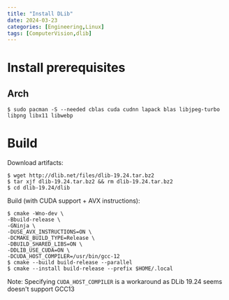```yaml
---
title: "Install DLib"
date: 2024-03-23
categories: [Engineering,Linux]
tags: [ComputerVision,dlib]
---
```


# Install prerequisites

## Arch

```shell
$ sudo pacman -S --needed cblas cuda cudnn lapack blas libjpeg-turbo libpng libx11 libwebp
```

# Build

Download artifacts:
```shell
$ wget http://dlib.net/files/dlib-19.24.tar.bz2
$ tar xjf dlib-19.24.tar.bz2 && rm dlib-19.24.tar.bz2
$ cd dlib-19.24/dlib
```

Build (with CUDA support + AVX instructions):
```shell
$ cmake -Wno-dev \
-Bbuild-release \
-GNinja \
-DUSE_AVX_INSTRUCTIONS=ON \
-DCMAKE_BUILD_TYPE=Release \
-DBUILD_SHARED_LIBS=ON \
-DDLIB_USE_CUDA=ON \
-DCUDA_HOST_COMPILER=/usr/bin/gcc-12
$ cmake --build build-release --parallel
$ cmake --install build-release --prefix $HOME/.local
```

Note: Specifying `CUDA_HOST_COMPILER` is a workaround as DLib 19.24 seems doesn't support GCC13
